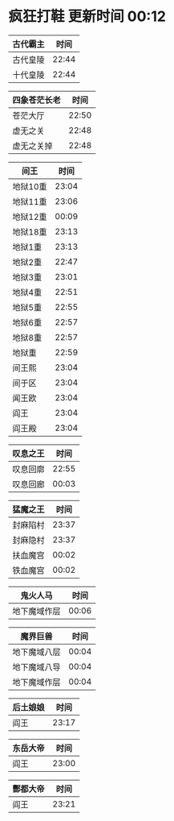 # 疯狂打鞋 更新时间 00:12

| 古代霸主   | 时间    |
|--------|-------|
| 古代皇陵 | 22:44 |
| 十代皇陵 | 22:44 |

| 四象苍茫长老   | 时间    |
|--------|-------|
| 苍茫大厅 | 22:50 |
| 虚无之关 | 22:48 |
| 虚无之关掉 | 22:48 |

| 间王   | 时间    |
|--------|-------|
| 地狱10重 | 23:04 |
| 地狱11重 | 23:06 |
| 地狱12重 | 00:09 |
| 地狱18重 | 23:13 |
| 地狱1重 | 23:13 |
| 地狱2重 | 22:47 |
| 地狱3重 | 23:01 |
| 地狱4重 | 22:51 |
| 地狱5重 | 22:55 |
| 地狱6重 | 22:57 |
| 地狱8重 | 22:57 |
| 地狱重 | 22:59 |
| 间王熙 | 23:04 |
| 间于区 | 23:04 |
| 闻王欧 | 23:04 |
| 阎王 | 23:04 |
| 阎王殿 | 23:04 |

| 叹息之王   | 时间    |
|--------|-------|
| 叹息回廓 | 22:55 |
| 叹息回廊 | 00:03 |

| 猛魔之王   | 时间    |
|--------|-------|
| 封麻陷村 | 23:37 |
| 封麻隐村 | 23:37 |
| 扶血魔宫 | 00:02 |
| 铁血魔宫 | 00:02 |

| 鬼火人马   | 时间    |
|--------|-------|
| 地下魔域作层 | 00:06 |

| 魔界巨兽   | 时间    |
|--------|-------|
| 地下魔域八层 | 00:04 |
| 地下魔域八导 | 00:04 |
| 地下魔域作层 | 00:04 |

| 后土娘娘   | 时间    |
|--------|-------|
| 阎王 | 23:17 |

| 东岳大帝   | 时间    |
|--------|-------|
| 阎王 | 23:00 |

| 酆都大帝   | 时间    |
|--------|-------|
| 阎王 | 23:21 |